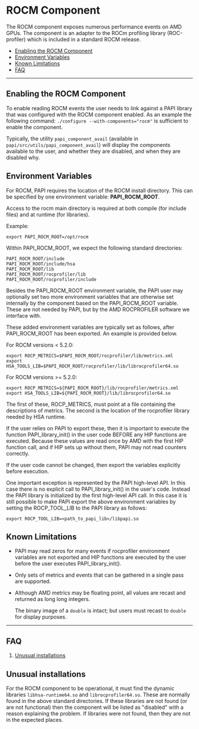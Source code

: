 # ROCM Component

The ROCM component exposes numerous performance events on AMD GPUs.
The component is an adapter to the ROCm profiling library (ROC-profiler) which is included in a standard ROCM release.


* [Enabling the ROCM Component](#markdown-header-enabling-the-rocm-component)
* [Environment Variables](#markdown-header-environment-variables)
* [Known Limitations](#markdown-header-known-limitations)
* [FAQ](#markdown-header-faq)
***
## Enabling the ROCM Component

To enable reading ROCM events the user needs to link against a PAPI library that was configured with the ROCM component enabled. As an example the following command: `./configure --with-components="rocm"` is sufficient to enable the component.

Typically, the utility `papi_component_avail` (available in `papi/src/utils/papi_component_avail`) will display the components available to the user, and whether they are disabled, and when they are disabled why.

## Environment Variables

For ROCM, PAPI requires the location of the ROCM install directory. This can be
specified by one environment variable: **PAPI\_ROCM\_ROOT**.

Access to the rocm main directory is required at both compile (for include
files) and at runtime (for libraries).

Example:

    export PAPI_ROCM_ROOT=/opt/rocm

Within PAPI\_ROCM\_ROOT, we expect the following standard directories:

    PAPI_ROCM_ROOT/include
    PAPI_ROCM_ROOT/include/hsa
    PAPI_ROCM_ROOT/lib
    PAPI_ROCM_ROOT/rocprofiler/lib
    PAPI_ROCM_ROOT/rocprofiler/include

Besides the PAPI\_ROCM\_ROOT environment variable, the PAPI user may optionally set
two more environment variables that are otherwise set internally by the component
based on the PAPI\_ROCM\_ROOT variable. These are not needed by PAPI, but by the AMD
ROCPROFILER software we interface with.

These added environment variables are typically set as follows, after
PAPI\_ROCM\_ROOT has been exported. An example is provided below.

For ROCM versions < 5.2.0:

    export ROCP_METRICS=$PAPI_ROCM_ROOT/rocprofiler/lib/metrics.xml
    export HSA_TOOLS_LIB=$PAPI_ROCM_ROOT/rocprofiler/lib/librocprofiler64.so

For ROCM versions >= 5.2.0:

    export ROCP_METRICS=${PAPI_ROCM_ROOT}/lib/rocprofiler/metrics.xml
    export HSA_TOOLS_LIB=${PAPI_ROCM_ROOT}/lib/librocprofiler64.so

The first of these, ROCP\_METRICS, must point at a file containing the
descriptions of metrics. The second is the location of the rocprofiler library
needed by HSA runtime.

If the user relies on PAPI to export these, then it is important to execute the
function PAPI\_library\_init() in the user code BEFORE any HIP functions are
executed. Because these values are read once by AMD with the first HIP function
call, and if HIP sets up without them, PAPI may not read counters correctly.

If the user code cannot be changed, then export the variables explicitly before
execution.

One important exception is represented by the PAPI high-level API. In this case
there is no explicit call to PAPI\_library\_init() in the user's code. Instead
the PAPI library is initialized by the first high-level API call. In this case
it is still possible to make PAPI export the above environment variables by
setting the ROCP\_TOOL\_LIB to the PAPI library as follows:

    export ROCP_TOOL_LIB=<path_to_papi_lib>/libpapi.so

## Known Limitations

* PAPI may read zeros for many events if rocprofiler environment variables are
  not exported and HIP functions are executed by the user before the user
  executes PAPI\_library\_init().

* Only sets of metrics and events that can be gathered in a single pass are supported.

* Although AMD metrics may be floating point, all values are recast and returned as long long integers.

    The binary image of a `double` is intact; but users must recast to `double` for display purposes.

***
## FAQ

1. [Unusual installations](#markdown-header-unusual-installations)

## Unusual installations
For the ROCM component to be operational, it must find the dynamic libraries `libhsa-runtime64.so` and `librocprofiler64.so`. These are normally found in the above standard directories. If these libraries are not found (or are not functional) then the component will be listed as "disabled" with a reason explaining the problem. If libraries were not found, then they are not in the expected places.
